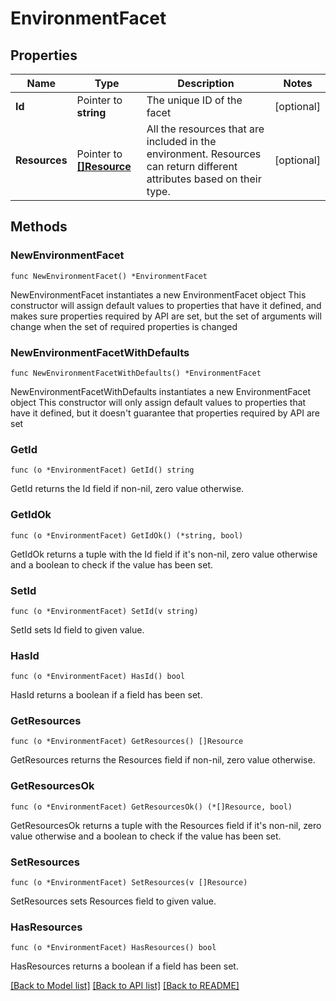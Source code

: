 # EnvironmentFacet

## Properties

Name | Type | Description | Notes
------------ | ------------- | ------------- | -------------
**Id** | Pointer to **string** | The unique ID of the facet | [optional] 
**Resources** | Pointer to [**[]Resource**](Resource.md) | All the resources that are included in the environment. Resources can return different attributes based on their type. | [optional] 

## Methods

### NewEnvironmentFacet

`func NewEnvironmentFacet() *EnvironmentFacet`

NewEnvironmentFacet instantiates a new EnvironmentFacet object
This constructor will assign default values to properties that have it defined,
and makes sure properties required by API are set, but the set of arguments
will change when the set of required properties is changed

### NewEnvironmentFacetWithDefaults

`func NewEnvironmentFacetWithDefaults() *EnvironmentFacet`

NewEnvironmentFacetWithDefaults instantiates a new EnvironmentFacet object
This constructor will only assign default values to properties that have it defined,
but it doesn't guarantee that properties required by API are set

### GetId

`func (o *EnvironmentFacet) GetId() string`

GetId returns the Id field if non-nil, zero value otherwise.

### GetIdOk

`func (o *EnvironmentFacet) GetIdOk() (*string, bool)`

GetIdOk returns a tuple with the Id field if it's non-nil, zero value otherwise
and a boolean to check if the value has been set.

### SetId

`func (o *EnvironmentFacet) SetId(v string)`

SetId sets Id field to given value.

### HasId

`func (o *EnvironmentFacet) HasId() bool`

HasId returns a boolean if a field has been set.

### GetResources

`func (o *EnvironmentFacet) GetResources() []Resource`

GetResources returns the Resources field if non-nil, zero value otherwise.

### GetResourcesOk

`func (o *EnvironmentFacet) GetResourcesOk() (*[]Resource, bool)`

GetResourcesOk returns a tuple with the Resources field if it's non-nil, zero value otherwise
and a boolean to check if the value has been set.

### SetResources

`func (o *EnvironmentFacet) SetResources(v []Resource)`

SetResources sets Resources field to given value.

### HasResources

`func (o *EnvironmentFacet) HasResources() bool`

HasResources returns a boolean if a field has been set.


[[Back to Model list]](../README.md#documentation-for-models) [[Back to API list]](../README.md#documentation-for-api-endpoints) [[Back to README]](../README.md)


